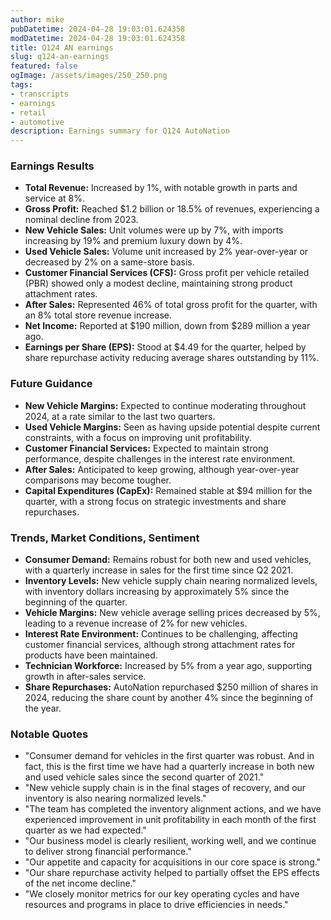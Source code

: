 ```yaml
---
author: mike
pubDatetime: 2024-04-28 19:03:01.624358
modDatetime: 2024-04-28 19:03:01.624358
title: Q124 AN earnings
slug: q124-an-earnings
featured: false
ogImage: /assets/images/250_250.png
tags:
- transcripts
- earnings
- retail
- automotive
description: Earnings summary for Q124 AutoNation
---
```

### Earnings Results
- **Total Revenue:** Increased by 1%, with notable growth in parts and service at 8%.
- **Gross Profit:** Reached $1.2 billion or 18.5% of revenues, experiencing a nominal decline from 2023.
- **New Vehicle Sales:** Unit volumes were up by 7%, with imports increasing by 19% and premium luxury down by 4%.
- **Used Vehicle Sales:** Volume unit increased by 2% year-over-year or decreased by 2% on a same-store basis.
- **Customer Financial Services (CFS):** Gross profit per vehicle retailed (PBR) showed only a modest decline, maintaining strong product attachment rates.
- **After Sales:** Represented 46% of total gross profit for the quarter, with an 8% total store revenue increase.
- **Net Income:** Reported at $190 million, down from $289 million a year ago.
- **Earnings per Share (EPS):** Stood at $4.49 for the quarter, helped by share repurchase activity reducing average shares outstanding by 11%.

### Future Guidance
- **New Vehicle Margins:** Expected to continue moderating throughout 2024, at a rate similar to the last two quarters.
- **Used Vehicle Margins:** Seen as having upside potential despite current constraints, with a focus on improving unit profitability.
- **Customer Financial Services:** Expected to maintain strong performance, despite challenges in the interest rate environment.
- **After Sales:** Anticipated to keep growing, although year-over-year comparisons may become tougher.
- **Capital Expenditures (CapEx):** Remained stable at $94 million for the quarter, with a strong focus on strategic investments and share repurchases.

### Trends, Market Conditions, Sentiment
- **Consumer Demand:** Remains robust for both new and used vehicles, with a quarterly increase in sales for the first time since Q2 2021.
- **Inventory Levels:** New vehicle supply chain nearing normalized levels, with inventory dollars increasing by approximately 5% since the beginning of the quarter.
- **Vehicle Margins:** New vehicle average selling prices decreased by 5%, leading to a revenue increase of 2% for new vehicles.
- **Interest Rate Environment:** Continues to be challenging, affecting customer financial services, although strong attachment rates for products have been maintained.
- **Technician Workforce:** Increased by 5% from a year ago, supporting growth in after-sales service.
- **Share Repurchases:** AutoNation repurchased $250 million of shares in 2024, reducing the share count by another 4% since the beginning of the year.

### Notable Quotes
- "Consumer demand for vehicles in the first quarter was robust. And in fact, this is the first time we have had a quarterly increase in both new and used vehicle sales since the second quarter of 2021."
- "New vehicle supply chain is in the final stages of recovery, and our inventory is also nearing normalized levels."
- "The team has completed the inventory alignment actions, and we have experienced improvement in unit profitability in each month of the first quarter as we had expected."
- "Our business model is clearly resilient, working well, and we continue to deliver strong financial performance."
- "Our appetite and capacity for acquisitions in our core space is strong."
- "Our share repurchase activity helped to partially offset the EPS effects of the net income decline."
- "We closely monitor metrics for our key operating cycles and have resources and programs in place to drive efficiencies in needs."